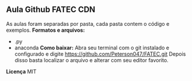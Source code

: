 ## Aula Github FATEC CDN
As aulas foram separadas por pasta, cada pasta contem o código e exemplos.
**Formatos e arquivos:**

 - .py 
 - anaconda
**Como baixar:**
Abra seu terminal com o git instalado e configurado e digite https://github.com/Peterson047/FATEC.git
Depois disso basta localizar o arquivo e alterar com seu editor favorito.

**Licença**
MIT
